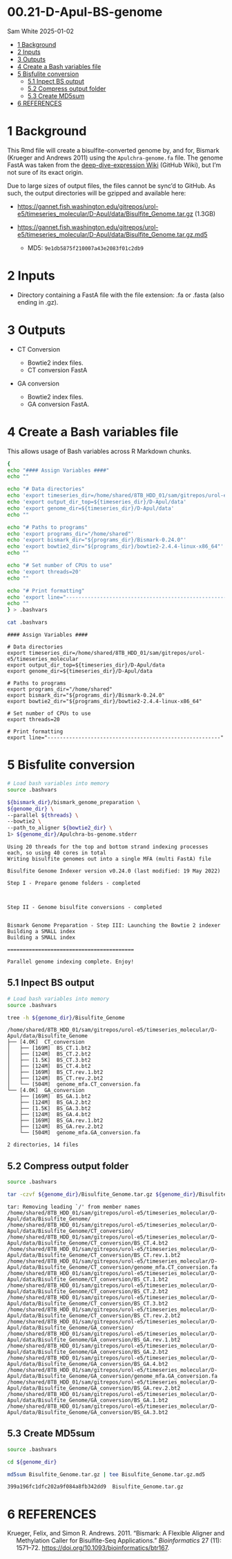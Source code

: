 00.21-D-Apul-BS-genome
================
Sam White
2025-01-02

- <a href="#1-background" id="toc-1-background">1 Background</a>
- <a href="#2-inputs" id="toc-2-inputs">2 Inputs</a>
- <a href="#3-outputs" id="toc-3-outputs">3 Outputs</a>
- <a href="#4-create-a-bash-variables-file"
  id="toc-4-create-a-bash-variables-file">4 Create a Bash variables
  file</a>
- <a href="#5-bisfulite-conversion" id="toc-5-bisfulite-conversion">5
  Bisfulite conversion</a>
  - <a href="#51-inpect-bs-output" id="toc-51-inpect-bs-output">5.1 Inpect
    BS output</a>
  - <a href="#52-compress-output-folder"
    id="toc-52-compress-output-folder">5.2 Compress output folder</a>
  - <a href="#53-create-md5sum" id="toc-53-create-md5sum">5.3 Create
    MD5sum</a>
- <a href="#6-references" id="toc-6-references">6 REFERENCES</a>

# 1 Background

This Rmd file will create a bisulfite-converted genome by, and for,
Bismark (Krueger and Andrews 2011) using the `Apulchra-genome.fa` file.
The genome FastA was taken from the [deep-dive-expression
Wiki](https://github.com/urol-e5/deep-dive-expression/wiki/00-Genomic-Resources#acropora-pulchra)
(GitHub Wiki), but I’m not sure of its exact origin.

Due to large sizes of output files, the files cannot be sync’d to
GitHub. As such, the output directories will be gzipped and available
here:

- <https://gannet.fish.washington.edu/gitrepos/urol-e5/timeseries_molecular/D-Apul/data/Bisulfite_Genome.tar.gz>
  (1.3GB)

- <https://gannet.fish.washington.edu/gitrepos/urol-e5/timeseries_molecular/D-Apul/data/Bisulfite_Genome.tar.gz.md5>

  - MD5: `9e1db5875f210007a43e2083f01c2db9`

# 2 Inputs

- Directory containing a FastA file with the file extension: .fa or
  .fasta (also ending in .gz).

# 3 Outputs

- CT Conversion

  - Bowtie2 index files.
  - CT conversion FastA

- GA conversion

  - Bowtie2 index files.
  - GA conversion FastA.

# 4 Create a Bash variables file

This allows usage of Bash variables across R Markdown chunks.

``` bash
{
echo "#### Assign Variables ####"
echo ""

echo "# Data directories"
echo 'export timeseries_dir=/home/shared/8TB_HDD_01/sam/gitrepos/urol-e5/timeseries_molecular'
echo 'export output_dir_top=${timeseries_dir}/D-Apul/data'
echo 'export genome_dir=${timeseries_dir}/D-Apul/data'
echo ""

echo "# Paths to programs"
echo 'export programs_dir="/home/shared"'
echo 'export bismark_dir="${programs_dir}/Bismark-0.24.0"'
echo 'export bowtie2_dir="${programs_dir}/bowtie2-2.4.4-linux-x86_64"'
echo ""

echo "# Set number of CPUs to use"
echo 'export threads=20'
echo ""

echo "# Print formatting"
echo 'export line="--------------------------------------------------------"'
echo ""
} > .bashvars

cat .bashvars
```

    #### Assign Variables ####

    # Data directories
    export timeseries_dir=/home/shared/8TB_HDD_01/sam/gitrepos/urol-e5/timeseries_molecular
    export output_dir_top=${timeseries_dir}/D-Apul/data
    export genome_dir=${timeseries_dir}/D-Apul/data

    # Paths to programs
    export programs_dir="/home/shared"
    export bismark_dir="${programs_dir}/Bismark-0.24.0"
    export bowtie2_dir="${programs_dir}/bowtie2-2.4.4-linux-x86_64"

    # Set number of CPUs to use
    export threads=20

    # Print formatting
    export line="--------------------------------------------------------"

# 5 Bisfulite conversion

``` bash
# Load bash variables into memory
source .bashvars

${bismark_dir}/bismark_genome_preparation \
${genome_dir} \
--parallel ${threads} \
--bowtie2 \
--path_to_aligner ${bowtie2_dir} \
1> ${genome_dir}/Apulchra-bs-genome.stderr
```

    Using 20 threads for the top and bottom strand indexing processes each, so using 40 cores in total
    Writing bisulfite genomes out into a single MFA (multi FastA) file

    Bisulfite Genome Indexer version v0.24.0 (last modified: 19 May 2022)

    Step I - Prepare genome folders - completed



    Step II - Genome bisulfite conversions - completed


    Bismark Genome Preparation - Step III: Launching the Bowtie 2 indexer
    Building a SMALL index
    Building a SMALL index

    =========================================

    Parallel genome indexing complete. Enjoy!

## 5.1 Inpect BS output

``` bash
# Load bash variables into memory
source .bashvars

tree -h ${genome_dir}/Bisulfite_Genome
```

    /home/shared/8TB_HDD_01/sam/gitrepos/urol-e5/timeseries_molecular/D-Apul/data/Bisulfite_Genome
    ├── [4.0K]  CT_conversion
    │   ├── [169M]  BS_CT.1.bt2
    │   ├── [124M]  BS_CT.2.bt2
    │   ├── [1.5K]  BS_CT.3.bt2
    │   ├── [124M]  BS_CT.4.bt2
    │   ├── [169M]  BS_CT.rev.1.bt2
    │   ├── [124M]  BS_CT.rev.2.bt2
    │   └── [504M]  genome_mfa.CT_conversion.fa
    └── [4.0K]  GA_conversion
        ├── [169M]  BS_GA.1.bt2
        ├── [124M]  BS_GA.2.bt2
        ├── [1.5K]  BS_GA.3.bt2
        ├── [124M]  BS_GA.4.bt2
        ├── [169M]  BS_GA.rev.1.bt2
        ├── [124M]  BS_GA.rev.2.bt2
        └── [504M]  genome_mfa.GA_conversion.fa

    2 directories, 14 files

## 5.2 Compress output folder

``` bash
source .bashvars

tar -czvf ${genome_dir}/Bisulfite_Genome.tar.gz ${genome_dir}/Bisulfite_Genome
```

    tar: Removing leading `/' from member names
    /home/shared/8TB_HDD_01/sam/gitrepos/urol-e5/timeseries_molecular/D-Apul/data/Bisulfite_Genome/
    /home/shared/8TB_HDD_01/sam/gitrepos/urol-e5/timeseries_molecular/D-Apul/data/Bisulfite_Genome/CT_conversion/
    /home/shared/8TB_HDD_01/sam/gitrepos/urol-e5/timeseries_molecular/D-Apul/data/Bisulfite_Genome/CT_conversion/BS_CT.4.bt2
    /home/shared/8TB_HDD_01/sam/gitrepos/urol-e5/timeseries_molecular/D-Apul/data/Bisulfite_Genome/CT_conversion/BS_CT.rev.1.bt2
    /home/shared/8TB_HDD_01/sam/gitrepos/urol-e5/timeseries_molecular/D-Apul/data/Bisulfite_Genome/CT_conversion/genome_mfa.CT_conversion.fa
    /home/shared/8TB_HDD_01/sam/gitrepos/urol-e5/timeseries_molecular/D-Apul/data/Bisulfite_Genome/CT_conversion/BS_CT.1.bt2
    /home/shared/8TB_HDD_01/sam/gitrepos/urol-e5/timeseries_molecular/D-Apul/data/Bisulfite_Genome/CT_conversion/BS_CT.2.bt2
    /home/shared/8TB_HDD_01/sam/gitrepos/urol-e5/timeseries_molecular/D-Apul/data/Bisulfite_Genome/CT_conversion/BS_CT.3.bt2
    /home/shared/8TB_HDD_01/sam/gitrepos/urol-e5/timeseries_molecular/D-Apul/data/Bisulfite_Genome/CT_conversion/BS_CT.rev.2.bt2
    /home/shared/8TB_HDD_01/sam/gitrepos/urol-e5/timeseries_molecular/D-Apul/data/Bisulfite_Genome/GA_conversion/
    /home/shared/8TB_HDD_01/sam/gitrepos/urol-e5/timeseries_molecular/D-Apul/data/Bisulfite_Genome/GA_conversion/BS_GA.rev.1.bt2
    /home/shared/8TB_HDD_01/sam/gitrepos/urol-e5/timeseries_molecular/D-Apul/data/Bisulfite_Genome/GA_conversion/BS_GA.2.bt2
    /home/shared/8TB_HDD_01/sam/gitrepos/urol-e5/timeseries_molecular/D-Apul/data/Bisulfite_Genome/GA_conversion/BS_GA.4.bt2
    /home/shared/8TB_HDD_01/sam/gitrepos/urol-e5/timeseries_molecular/D-Apul/data/Bisulfite_Genome/GA_conversion/genome_mfa.GA_conversion.fa
    /home/shared/8TB_HDD_01/sam/gitrepos/urol-e5/timeseries_molecular/D-Apul/data/Bisulfite_Genome/GA_conversion/BS_GA.rev.2.bt2
    /home/shared/8TB_HDD_01/sam/gitrepos/urol-e5/timeseries_molecular/D-Apul/data/Bisulfite_Genome/GA_conversion/BS_GA.1.bt2
    /home/shared/8TB_HDD_01/sam/gitrepos/urol-e5/timeseries_molecular/D-Apul/data/Bisulfite_Genome/GA_conversion/BS_GA.3.bt2

## 5.3 Create MD5sum

``` bash
source .bashvars

cd ${genome_dir}

md5sum Bisulfite_Genome.tar.gz | tee Bisulfite_Genome.tar.gz.md5
```

    399a196fc1dfc202a9f084a8fb342dd9  Bisulfite_Genome.tar.gz

# 6 REFERENCES

<div id="refs" class="references csl-bib-body hanging-indent">

<div id="ref-krueger2011" class="csl-entry">

Krueger, Felix, and Simon R. Andrews. 2011. “Bismark: A Flexible Aligner
and Methylation Caller for Bisulfite-Seq Applications.” *Bioinformatics*
27 (11): 1571–72. <https://doi.org/10.1093/bioinformatics/btr167>.

</div>

</div>

